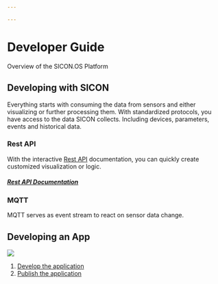 ```yaml
---

---
```

# Developer Guide

Overview of the SICON.OS Platform

## Developing with SICON

Everything starts with consuming the data from sensors and either visualizing or further processing them. With standardized protocols, you have access to the data SICON collects. Including devices, parameters, events and historical data.

### Rest API

With the interactive [Rest API](./restapi.md) documentation, you can quickly create customized visualization or logic.

##### [Rest API Documentation](https://docs.exa.sicon.io/developer/restapi.html "#Rest API Documentation")

### MQTT

MQTT serves as event stream to react on sensor data change.

## Developing an App

![](/untitled-2.png)

1. [Develop the application](./apps/create-app.md)
2. [Publish the application](./apps/publish-app.md)